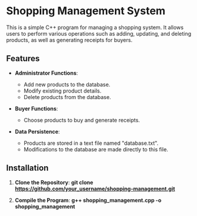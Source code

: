 # Shopping Management System

This is a simple C++ program for managing a shopping system. It allows users to perform various operations such as adding, updating, and deleting products, as well as generating receipts for buyers.

## Features

- **Administrator Functions**:
  - Add new products to the database.
  - Modify existing product details.
  - Delete products from the database.

- **Buyer Functions**:
  - Choose products to buy and generate receipts.

- **Data Persistence**:
  - Products are stored in a text file named "database.txt".
  - Modifications to the database are made directly to this file.

## Installation

1. **Clone the Repository**:
   **git clone https://github.com/your_username/shopping-management.git**


3. **Compile the Program**:
   **g++ shopping_management.cpp -o shopping_management**

